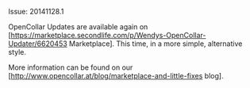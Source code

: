 Issue: 20141128.1

OpenCollar Updates are available again on [https://marketplace.secondlife.com/p/Wendys-OpenCollar-Updater/6620453 Marketplace]. This time, in a more simple, alternative style.

More information can be found on our [http://www.opencollar.at/blog/marketplace-and-little-fixes blog].
